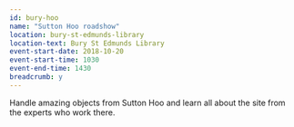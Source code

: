 ```yaml
---
id: bury-hoo
name: "Sutton Hoo roadshow"
location: bury-st-edmunds-library
location-text: Bury St Edmunds Library
event-start-date: 2018-10-20
event-start-time: 1030
event-end-time: 1430
breadcrumb: y
---
```


Handle amazing objects from Sutton Hoo and learn all about the site from the experts who work there.
